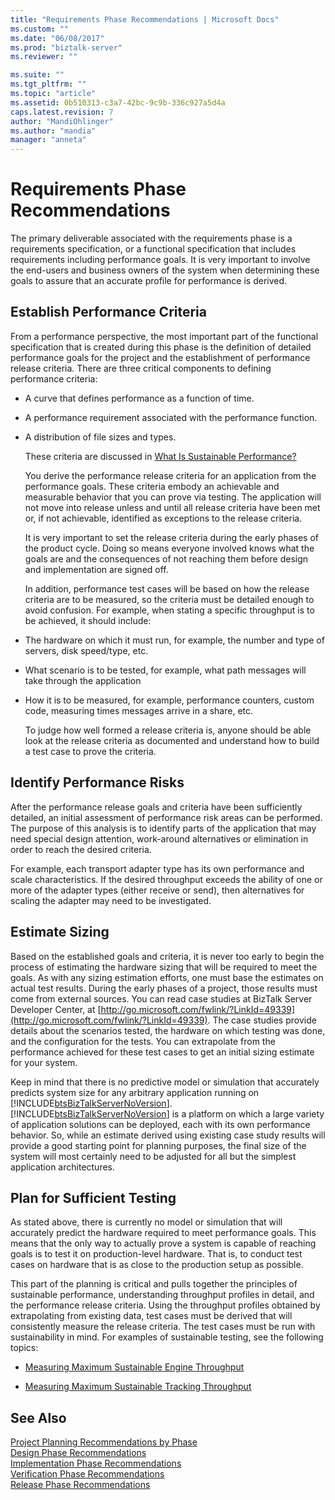 ```yaml
---
title: "Requirements Phase Recommendations | Microsoft Docs"
ms.custom: ""
ms.date: "06/08/2017"
ms.prod: "biztalk-server"
ms.reviewer: ""

ms.suite: ""
ms.tgt_pltfrm: ""
ms.topic: "article"
ms.assetid: 0b510313-c3a7-42bc-9c9b-336c927a5d4a
caps.latest.revision: 7
author: "MandiOhlinger"
ms.author: "mandia"
manager: "anneta"
---
```

# Requirements Phase Recommendations
The primary deliverable associated with the requirements phase is a requirements specification, or a functional specification that includes requirements including performance goals. It is very important to involve the end-users and business owners of the system when determining these goals to assure that an accurate profile for performance is derived.  
  
## Establish Performance Criteria  
 From a performance perspective, the most important part of the functional specification that is created during this phase is the definition of detailed performance goals for the project and the establishment of performance release criteria. There are three critical components to defining performance criteria:  
  
- A curve that defines performance as a function of time.  
  
- A performance requirement associated with the performance function.  
  
- A distribution of file sizes and types.  
  
  These criteria are discussed in [What Is Sustainable Performance?](../core/what-is-sustainable-performance.md)  
  
  You derive the performance release criteria for an application from the performance goals. These criteria embody an achievable and measurable behavior that you can prove via testing. The application will not move into release unless and until all release criteria have been met or, if not achievable, identified as exceptions to the release criteria.  
  
  It is very important to set the release criteria during the early phases of the product cycle. Doing so means everyone involved knows what the goals are and the consequences of not reaching them before design and implementation are signed off.  
  
  In addition, performance test cases will be based on how the release criteria are to be measured, so the criteria must be detailed enough to avoid confusion. For example, when stating a specific throughput is to be achieved, it should include:  
  
- The hardware on which it must run, for example, the number and type of servers, disk speed/type, etc.  
  
- What scenario is to be tested, for example, what path messages will take through the application  
  
- How it is to be measured, for example, performance counters, custom code, measuring times messages arrive in a share, etc.  
  
  To judge how well formed a release criteria is, anyone should be able look at the release criteria as documented and understand how to build a test case to prove the criteria.  
  
## Identify Performance Risks  
 After the performance release goals and criteria have been sufficiently detailed, an initial assessment of performance risk areas can be performed. The purpose of this analysis is to identify parts of the application that may need special design attention, work-around alternatives or elimination in order to reach the desired criteria.  
  
 For example, each transport adapter type has its own performance and scale characteristics. If the desired throughput exceeds the ability of one or more of the adapter types (either receive or send), then alternatives for scaling the adapter may need to be investigated.  
  
## Estimate Sizing  
 Based on the established goals and criteria, it is never too early to begin the process of estimating the hardware sizing that will be required to meet the goals. As with any sizing estimation efforts, one must base the estimates on actual test results. During the early phases of a project, those results must come from external sources. You can read case studies at BizTalk Server Developer Center, at [http://go.microsoft.com/fwlink/?LinkId=49339](http://go.microsoft.com/fwlink/?LinkId=49339). The case studies provide details about the scenarios tested, the hardware on which testing was done, and the configuration for the tests. You can extrapolate from the performance achieved for these test cases to get an initial sizing estimate for your system.  
  
 Keep in mind that there is no predictive model or simulation that accurately predicts system size for any arbitrary application running on [!INCLUDE[btsBizTalkServerNoVersion](../includes/btsbiztalkservernoversion-md.md)]. [!INCLUDE[btsBizTalkServerNoVersion](../includes/btsbiztalkservernoversion-md.md)] is a platform on which a large variety of application solutions can be deployed, each with its own performance behavior. So, while an estimate derived using existing case study results will provide a good starting point for planning purposes, the final size of the system will most certainly need to be adjusted for all but the simplest application architectures.  
  
## Plan for Sufficient Testing  
 As stated above, there is currently no model or simulation that will accurately predict the hardware required to meet performance goals. This means that the only way to actually prove a system is capable of reaching goals is to test it on production-level hardware. That is, to conduct test cases on hardware that is as close to the production setup as possible.  
  
 This part of the planning is critical and pulls together the principles of sustainable performance, understanding throughput profiles in detail, and the performance release criteria. Using the throughput profiles obtained by extrapolating from existing data, test cases must be derived that will consistently measure the release criteria. The test cases must be run with sustainability in mind. For examples of sustainable testing, see the following topics:  
  
-   [Measuring Maximum Sustainable Engine Throughput](../core/measuring-maximum-sustainable-engine-throughput.md)  
  
-   [Measuring Maximum Sustainable Tracking Throughput](../core/measuring-maximum-sustainable-tracking-throughput.md)  
  
## See Also  
 [Project Planning Recommendations by Phase](../core/project-planning-recommendations-by-phase.md)   
 [Design Phase Recommendations](../core/design-phase-recommendations.md)   
 [Implementation Phase Recommendations](../core/implementation-phase-recommendations.md)   
 [Verification Phase Recommendations](../core/verification-phase-recommendations.md)   
 [Release Phase Recommendations](../core/release-phase-recommendations.md)